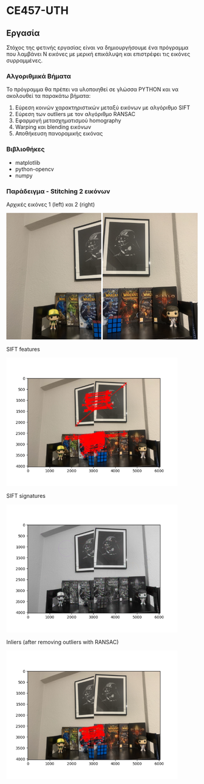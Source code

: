 # CE457-UTH

## Εργασία

Στόχος της φετινής εργασίας είναι να δημιουργήσουμε ένα πρόγραμμα που λαμβάνει N εικόνες με μερική επικάλυψη και επιστρέφει τις εικόνες συρραμμένες.

### Αλγοριθμικά Βήματα

Το πρόγραμμα θα πρέπει να υλοποιηθεί σε γλώσσα PYTHON και να ακολουθεί τα παρακάτω βήματα:

1. Εύρεση κοινών χαρακτηριστικών μεταξύ εικόνων με αλγόριθμο SIFT
2. Εύρεση των outliers με τον αλγόριθμο RANSAC
3. Εφαρμογή μετασχηματισμού homography
4. Warping και blending εικόνων
5. Αποθήκευση πανοραμικής εικόνας

### Βιβλιοθήκες

* matplotlib
* python-opencv
* numpy

### Παράδειγμα - Stitching 2 εικόνων

Αρχικές εικόνες 1 (left) και 2 (right)

<img src="https://github.com/spthermo/CE457-UTH/blob/main/examples/1.jpg" width="250"> <img src="https://github.com/spthermo/CE457-UTH/blob/main/examples/2.jpg" width="250">

SIFT features

<img src="https://github.com/spthermo/CE457-UTH/blob/main/examples/keypoints.png" width="450">

SIFT signatures

<img src="https://github.com/spthermo/CE457-UTH/blob/main/examples/sift_signatures.png" width="450">

Inliers (after removing outliers with RANSAC)

<img src="https://github.com/spthermo/CE457-UTH/blob/main/examples/inliers.png" width="450">
